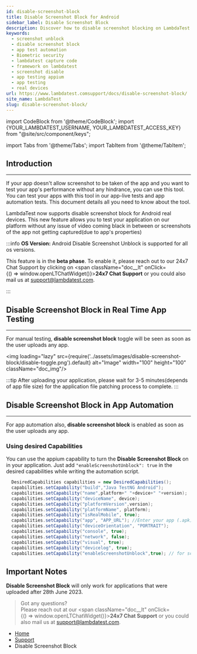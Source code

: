 ```yaml
---
id: disable-screenshot-block
title: Disable Screenshot Block for Android
sidebar_label: Disable Screenshot Block
description: Discover how to disable screenshot blocking on LambdaTest Real Device Cloud Platform. Test biometric authentication functionalities without limitations on 3000+ real mobile devices.
keywords:
  - screenshot unblock
  - disable screenshot block
  - app test automation
  - Biometric security
  - lambdatest capture code
  - framework on lambdatest
  - screenshot disable
  - app testing appium
  - app testing
  - real devices
url: https://www.lambdatest.comsupport/docs/disable-screenshot-block/
site_name: LambdaTest
slug: disable-screenshot-block/
---
```


import CodeBlock from '@theme/CodeBlock';
import {YOUR_LAMBDATEST_USERNAME, YOUR_LAMBDATEST_ACCESS_KEY} from "@site/src/component/keys";

import Tabs from '@theme/Tabs';
import TabItem from '@theme/TabItem';

<script type="application/ld+json"
      dangerouslySetInnerHTML={{ __html: JSON.stringify({
       "@context": "https://schema.org",
        "@type": "BreadcrumbList",
        "itemListElement": [{
          "@type": "ListItem",
          "position": 1,
          "name": "Home",
          "item": "https://www.lambdatest.com"
        },{
          "@type": "ListItem",
          "position": 2,
          "name": "Support",
          "item": "https://www.lambdatest.com/support/docs/"
        },{
          "@type": "ListItem",
          "position": 3,
          "name": "Biometric Authentication",
          "item": "https://www.lambdatest.com/support/docs/disable-screenshot-block/"
        }]
      })
    }}
></script>

## Introduction
---

If your app doesn't allow screenshot to be taken of the app and you want to test your app's performance without any hindrance, you can use this tool. You can test your apps with this tool in our app-live tests and app automation tests.
This document details all you need to know about the tool.

LambdaTest now supports disable screenshot block for Android real devices. This new feature allows you to test your application on our platform without any issue of video coming black in between or screenshots of the app not getting captured(due to app's properties)

:::info
**OS Version:** Android Disable Screenshot Unblock is supported for all os versions.

This feature is in the **beta phase**. To enable it, please reach out to our 24x7 Chat Support by clicking on  <span className="doc\_\_lt" onClick={() => window.openLTChatWidget()}>**24x7 Chat Support**</span> or you could also mail us at [support@lambdatest.com](https://support.lambdatest.com/).

:::

## Disable Screenshot Block in Real Time App Testing

----
For manual testing, **disable screenshot block** toggle will be seen as soon as the user uploads any app.

<img loading="lazy" src={require('../assets/images/disable-screenshot-block/disable-toggle.png').default} alt="Image" width="100" height="100" className="doc_img"/>

:::tip
After uploading your application, please wait for 3-5 minutes(depends of app file size) for the application file patching process to complete.
:::


## Disable Screenshot Block in App Automation

----

For app automation also, **disable screenshot block** is enabled as soon as the user uploads any app.

### Using desired Capabilities 

You can use the appium capability to turn the **Disable Screenshot Block** on in your application. Just add `"enableScreenshotUnblock": true` in the desired capabilities while writing the automation script.

  ```java
    DesiredCapabilities capabilities = new DesiredCapabilities();
    capabilities.setCapability("build","Java TestNG Android");
    capabilities.setCapability("name",platform+" "+device+" "+version);
    capabilities.setCapability("deviceName", device);
    capabilities.setCapability("platformVersion",version);
    capabilities.setCapability("platformName", platform);
    capabilities.setCapability("isRealMobile", true);
    capabilities.setCapability("app", "APP_URL"); //Enter your app (.apk) url
    capabilities.setCapability("deviceOrientation", "PORTRAIT");
    capabilities.setCapability("console", true);
    capabilities.setCapability("network", false);
    capabilities.setCapability("visual", true);
    capabilities.setCapability("devicelog", true);
    capabilities.setCapability("enableScreenshotUnblock",true); // for screenshot unblock
  ```


## Important Notes

**Disable Screenshot Block** will only work for applications that were uploaded after 28th June 2023.

> Got any questions?<br/>
> Please reach out at our <span className="doc\_\_lt" onClick={() => window.openLTChatWidget()}>**24x7 Chat Support**</span> or you could also mail us at [support@lambdatest.com](https://support.lambdatest.com/).

<nav aria-label="breadcrumbs">
  <ul className="breadcrumbs">
    <li className="breadcrumbs__item">
      <a className="breadcrumbs__link" target="_self" href="https://www.lambdatest.com">
        Home
      </a>
    </li>
    <li className="breadcrumbs__item">
      <a className="breadcrumbs__link" target="_self" href="https://www.lambdatest.com/support/docs/">
        Support
      </a>
    </li>
    <li className="breadcrumbs__item breadcrumbs__item--active">
      <span className="breadcrumbs__link">
      Disable Screenshot Block</span>
    </li>
  </ul>
</nav>